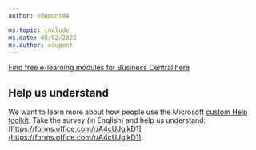 ```yaml
---
author: edupont04

ms.topic: include
ms.date: 08/02/2022
ms.author: edupont
---
```

[Find free e-learning modules for Business Central here](/training/dynamics365/business-central)

## Help us understand

We want to learn more about how people use the Microsoft [custom Help toolkit](https://github.com/microsoft/dynamics365smb-custom-help). Take the survey (in English) and help us understand: [https://forms.office.com/r/A4cUJgjkD1](https://forms.office.com/r/A4cUJgjkD1).  
